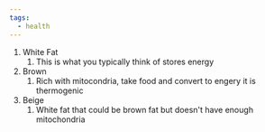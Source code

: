 ```yaml
---
tags:
  - health
---
```

1. White Fat
	1. This is what you typically think of stores energy
2. Brown 
	1. Rich with mitocondria, take food and convert to engery it is thermogenic
3. Beige
	1. White fat that could be brown fat but doesn't have enough mitochondria